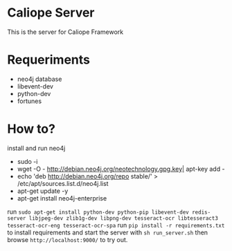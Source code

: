 Caliope Server
===============

This is the server for Caliope Framework

Requeriments
==========
  * neo4j database
  * libevent-dev
  * python-dev
  * fortunes

How to?
==========
install and run neo4j
  * sudo -i
  * wget -O - http://debian.neo4j.org/neotechnology.gpg.key| apt-key add -
  * echo 'deb http://debian.neo4j.org/repo stable/' > /etc/apt/sources.list.d/neo4j.list 
  * apt-get update -y
  * apt-get install neo4j-enterprise

run `sudo apt-get install python-dev python-pip libevent-dev redis-server libjpeg-dev zlib1g-dev libpng-dev tesseract-ocr libtesseract3 tesseract-ocr-eng tesseract-ocr-spa`
run `pip install -r requirements.txt` to install requirements and start the server with `sh run_server.sh` then browse `http://localhost:9000/` to try out.

